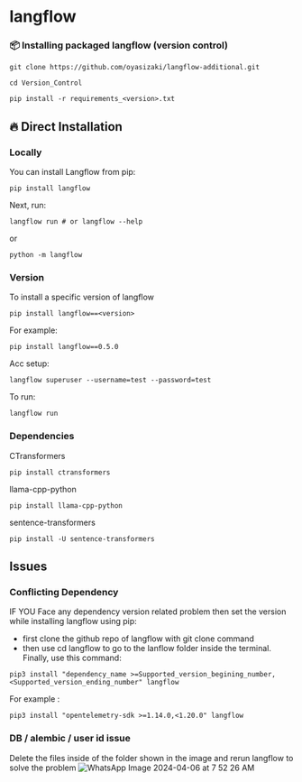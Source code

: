 # langflow

### 📦 <b>Installing packaged langflow (version control)</b>

```shell
git clone https://github.com/oyasizaki/langflow-additional.git
```
```shell
cd Version_Control
```


```shell
pip install -r requirements_<version>.txt
```

## 🔥 Direct Installation
### <b>Locally</b>
You can install Langflow from pip:

```shell
pip install langflow
```

Next, run:
```shell
langflow run # or langflow --help
```

or

```shell
python -m langflow
```
### <b>Version</b>
To install a specific version of langflow 
```shell
pip install langflow==<version>
```
For example:
```shell
pip install langflow==0.5.0
```
Acc setup:
```shell
langflow superuser --username=test --password=test
```
To run:
```shell
langflow run
```




### <b>Dependencies</b>
CTransformers
```shell
pip install ctransformers
```
llama-cpp-python
```shell
pip install llama-cpp-python
```
sentence-transformers
```shell
pip install -U sentence-transformers
```

## Issues

### <b>Conflicting Dependency</b>

IF YOU Face any dependency version related problem then set the version while installing langflow using pip:
* first clone the github repo of langflow with git clone command
* then use cd langflow to go to the lanflow folder inside the terminal. Finally, use this command:
```shell
pip3 install "dependency_name >=Supported_version_begining_number,<Supported_version_ending_number" langflow
```
For example :
```shell
pip3 install "opentelemetry-sdk >=1.14.0,<1.20.0" langflow
```

### <b>DB / alembic / user id issue</b>
Delete the files inside of the folder shown in the image and rerun langflow to solve the problem
![WhatsApp Image 2024-04-06 at 7 52 26 AM](https://github.com/oyasizaki/langflow-additional/assets/118342512/4f8f2ad7-c618-4594-972e-24ed7bbb1f0c)


